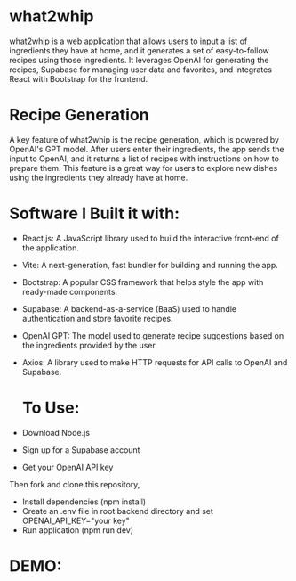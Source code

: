 # what2whip
what2whip is a web application that allows users to input a list of ingredients they have at home, and it generates a set of easy-to-follow recipes using those ingredients. It leverages OpenAI for generating the recipes, Supabase for managing user data and favorites, and integrates React with Bootstrap for the frontend.

# Recipe Generation

A key feature of what2whip is the recipe generation, which is powered by OpenAI's GPT model. After users enter their ingredients, the app sends the input to OpenAI, and it returns a list of recipes with instructions on how to prepare them. This feature is a great way for users to explore new dishes using the ingredients they already have at home.

# Software I Built it with:

- React.js: A JavaScript library used to build the interactive front-end of the application.

- Vite: A next-generation, fast bundler for building and running the app.

- Bootstrap: A popular CSS framework that helps style the app with ready-made components.

- Supabase: A backend-as-a-service (BaaS) used to handle authentication and store favorite recipes.

- OpenAI GPT: The model used to generate recipe suggestions based on the ingredients provided by the user.

- Axios: A library used to make HTTP requests for API calls to OpenAI and Supabase.

  # To Use:
- Download Node.js
- Sign up for a Supabase account
- Get your OpenAI API key

Then fork and clone this repository,
- Install dependencies (npm install)
- Create an .env file in root backend directory and set OPENAI_API_KEY="your key"
- Run application (npm run dev)

# DEMO:
